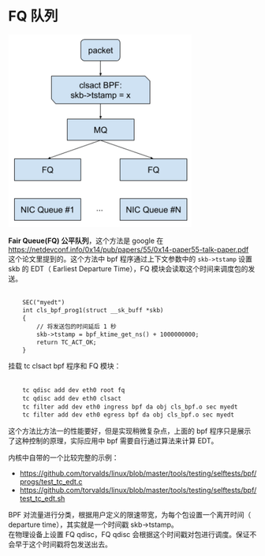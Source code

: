#  FQ 队列
 

![images](tc-bpf-edt.png)

**Fair Queue(FQ) 公平队列**，这个方法是 google 在 https://netdevconf.info/0x14/pub/papers/55/0x14-paper55-talk-paper.pdf 这个论文里提到的。这个方法中 bpf 程序通过上下文参数中的 ``skb->tstamp`` 设置 skb 的 EDT（ Earliest Departure Time），FQ 模块会读取这个时间来调度包的发送。

``` 

    SEC("myedt")
    int cls_bpf_prog1(struct __sk_buff *skb)
    {
        // 将发送包的时间延后 1 秒
        skb->tstamp = bpf_ktime_get_ns() + 1000000000;
        return TC_ACT_OK;
    }
``` 

挂载 tc clsact bpf 程序和 FQ 模块：

``` bash

    tc qdisc add dev eth0 root fq
    tc qdisc add dev eth0 clsact
    tc filter add dev eth0 ingress bpf da obj cls_bpf.o sec myedt
    tc filter add dev eth0 egress bpf da obj cls_bpf.o sec myedt
``` 

这个方法比方法一的性能要好，但是实现稍微复杂点，上面的 bpf 程序只是展示了这种控制的原理，实际应用中 bpf 需要自行通过算法来计算 EDT。     

内核中自带的一个比较完整的示例：

- https://github.com/torvalds/linux/blob/master/tools/testing/selftests/bpf/progs/test_tc_edt.c
- https://github.com/torvalds/linux/blob/master/tools/testing/selftests/bpf/test_tc_edt.sh

BPF 对流量进行分类，根据用户定义的限速带宽，为每个包设置一个离开时间（ departure time），其实就是一个时间戳 skb->tstamp。   
在物理设备上设置 FQ qdisc，FQ qdisc 会根据这个时间戳对包进行调度。保证不会早于这个时间戳将包发送出去。   


